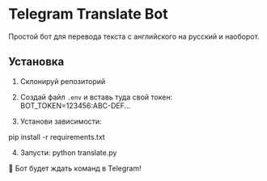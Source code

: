 # Telegram Translate Bot

Простой бот для перевода текста с английского на русский и наоборот.

## Установка

1. Склонируй репозиторий
   
2. Создай файл `.env` и вставь туда свой токен:
   BOT_TOKEN=123456:ABC-DEF...
   
3. Установи зависимости:
   
pip install -r requirements.txt

4. Запусти:
python translate.py

💬 Бот будет ждать команд в Telegram!
